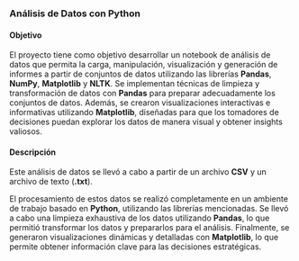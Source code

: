 ### Análisis de Datos con Python

#### Objetivo

El proyecto tiene como objetivo desarrollar un notebook de análisis de datos que permita la carga, manipulación, visualización y generación de informes a partir de conjuntos de datos utilizando las librerías **Pandas**, **NumPy**, **Matplotlib** y **NLTK**. Se implementan técnicas de limpieza y transformación de datos con **Pandas** para preparar adecuadamente los conjuntos de datos. Además, se crearon visualizaciones interactivas e informativas utilizando **Matplotlib**, diseñadas para que los tomadores de decisiones puedan explorar los datos de manera visual y obtener insights valiosos.

#### Descripción

Este análisis de datos se llevó a cabo a partir de un archivo **CSV** y un archivo de texto (**.txt**).

El procesamiento de estos datos se realizó completamente en un ambiente de trabajo basado en **Python**, utilizando las librerías mencionadas. Se llevó a cabo una limpieza exhaustiva de los datos utilizando **Pandas**, lo que permitió transformar los datos y prepararlos para el análisis. Finalmente, se generaron visualizaciones dinámicas y detalladas con **Matplotlib**, lo que permite obtener información clave para las decisiones estratégicas.
